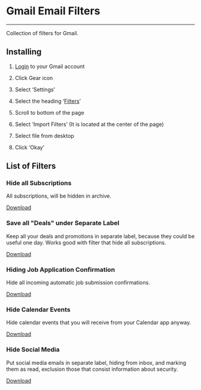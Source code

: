 # Gmail Email Filters
---

Collection of filters for Gmail.
  
## Installing


1. [Login](https://gmail.com) to your Gmail account

2. Click Gear icon

3. Select ‘Settings’

4. Select the heading ‘[Filters](https://mail.google.com/mail/u/0/#settings/filters)’

5. Scroll to bottom of the page

6. Select ‘Import Filters’ (It is located at the center of the page)

7. Select file from desktop

8. Click ‘Okay’


## List of Filters

### Hide all Subscriptions

All subscriptions, will be hidden in archive.

[Download](./hide_subscriptions/mailFilters.xml)

### Save all "Deals" under Separate Label 

Keep all your deals and promotions in separate label, because they could be useful one day. Works good with filter that hide all subscriptions. 

[Download](./deals_collector/mailFilters.xml)

### Hiding Job Application Confirmation

Hide all incoming automatic job submission confirmations.

[Download](./job_submission_confirmations/mailFilters.xml)

### Hide Calendar Events

Hide calendar events that you will receive from your Calendar app anyway.

[Download](./hide_calendar_events/mailFilters.xml)

### Hide Social Media 

Put social media emails in separate label, hiding from inbox, and marking them as read, exclusion those that consist information about security.

[Download](./hide_social_media/mailFilters.xml)
